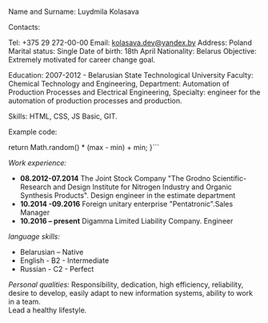 Name and Surname: Luydmila Kolasava

Contacts:

Tel: +375 29 272-00-00
Email: kolasava.dev@yandex.by
Address: Poland
Marital status: Single
Date of birth: 18th April
Nationality: Belarus
Objective: Extremely motivated for career change goal.

Education: 2007-2012 - Belarusian State Technological University
Faculty: Chemical Technology and Engineering,
Department: Automation of Production Processes and Electrical Engineering,
Specialty: engineer for the automation of production processes and production.

Skills: HTML, CSS, JS Basic, GIT.

Example code:

return Math.random() \* (max - min) + min;
}```

_Work experience:_

- **08.2012-07.2014** The Joint Stock Company "The Grodno Scientific-Research and Design Institute for Nitrogen Industry and Organic Synthesis Products". Design engineer in the estimate department
- **10.2014 -09.2016** Foreign unitary enterprise "Pentatronic".Sales Manager
- **10.2016 – present** Digamma Limited Liability Company. Engineer

_language skills:_

- Belarusian – Native
- English - B2 - Intermediate
- Russian - C2 - Perfect

_Personal qualities:_
Responsibility, dedication, high efficiency, reliability, desire to develop, easily adapt to new information systems, ability to work in a team. <br/> Lead a healthy lifestyle.
